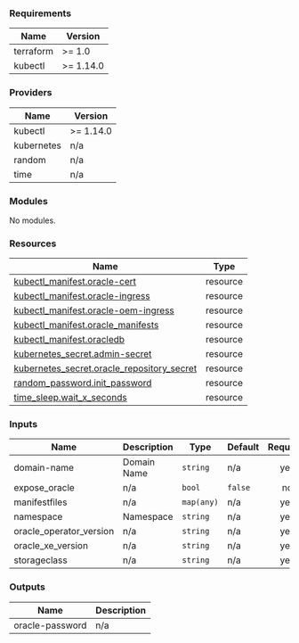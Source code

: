 <!-- BEGIN_TF_DOCS -->
### Requirements

| Name | Version |
|------|---------|
| terraform | >= 1.0 |
| kubectl | >= 1.14.0 |

### Providers

| Name | Version |
|------|---------|
| kubectl | >= 1.14.0 |
| kubernetes | n/a |
| random | n/a |
| time | n/a |

### Modules

No modules.

### Resources

| Name | Type |
|------|------|
| [kubectl_manifest.oracle-cert](https://registry.terraform.io/providers/gavinbunney/kubectl/latest/docs/resources/manifest) | resource |
| [kubectl_manifest.oracle-ingress](https://registry.terraform.io/providers/gavinbunney/kubectl/latest/docs/resources/manifest) | resource |
| [kubectl_manifest.oracle-oem-ingress](https://registry.terraform.io/providers/gavinbunney/kubectl/latest/docs/resources/manifest) | resource |
| [kubectl_manifest.oracle_manifests](https://registry.terraform.io/providers/gavinbunney/kubectl/latest/docs/resources/manifest) | resource |
| [kubectl_manifest.oracledb](https://registry.terraform.io/providers/gavinbunney/kubectl/latest/docs/resources/manifest) | resource |
| [kubernetes_secret.admin-secret](https://registry.terraform.io/providers/hashicorp/kubernetes/latest/docs/resources/secret) | resource |
| [kubernetes_secret.oracle_repository_secret](https://registry.terraform.io/providers/hashicorp/kubernetes/latest/docs/resources/secret) | resource |
| [random_password.init_password](https://registry.terraform.io/providers/hashicorp/random/latest/docs/resources/password) | resource |
| [time_sleep.wait_x_seconds](https://registry.terraform.io/providers/hashicorp/time/latest/docs/resources/sleep) | resource |

### Inputs

| Name | Description | Type | Default | Required |
|------|-------------|------|---------|:--------:|
| domain-name | Domain Name | `string` | n/a | yes |
| expose\_oracle | n/a | `bool` | `false` | no |
| manifestfiles | n/a | `map(any)` | n/a | yes |
| namespace | Namespace | `string` | n/a | yes |
| oracle\_operator\_version | n/a | `string` | n/a | yes |
| oracle\_xe\_version | n/a | `string` | n/a | yes |
| storageclass | n/a | `string` | n/a | yes |

### Outputs

| Name | Description |
|------|-------------|
| oracle-password | n/a |
<!-- END_TF_DOCS -->